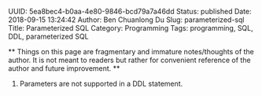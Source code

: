 UUID: 5ea8bec4-b0aa-4e80-9846-bcd79a7a46dd
Status: published
Date: 2018-09-15 13:24:42
Author: Ben Chuanlong Du
Slug: parameterized-sql
Title: Parameterized SQL
Category: Programming
Tags: programming, SQL, DDL, parameterized SQL

**
Things on this page are
fragmentary and immature notes/thoughts of the author.
It is not meant to readers
but rather for convenient reference of the author and future improvement.
**

1. Parameters are not supported in a DDL statement.